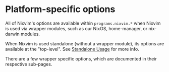 # Platform-specific options

All of Nixvim's options are available within `programs.nixvim.*` when Nixvim is used via wrapper modules,
such as our NixOS, home-manager, or nix-darwin modules.

When Nixvim is used standalone (without a wrapper module), its options are available at the "top-level".
See [Standalone Usage](./standalone.md) for more info.

There are a few wrapper specific options, which are documented in their respective sub-pages.

